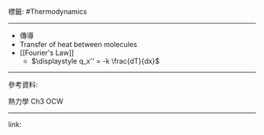 標籤: #Thermodynamics 

---

- 傳導
- Transfer of heat between molecules
- [[Fourier's Law]]
	- $\displaystyle q_x'' = -k \frac{dT}{dx}$

---

參考資料:

熱力學 Ch3 OCW

---

link:

